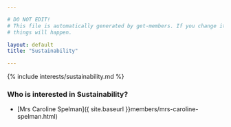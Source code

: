 ```yaml
---

# DO NOT EDIT!
# This file is automatically generated by get-members. If you change it, bad
# things will happen.

layout: default
title: "Sustainability"

---
```


{% include interests/sustainability.md %}

### Who is interested in Sustainability?


* [Mrs Caroline Spelman]({ site.baseurl }}members/mrs-caroline-spelman.html)
